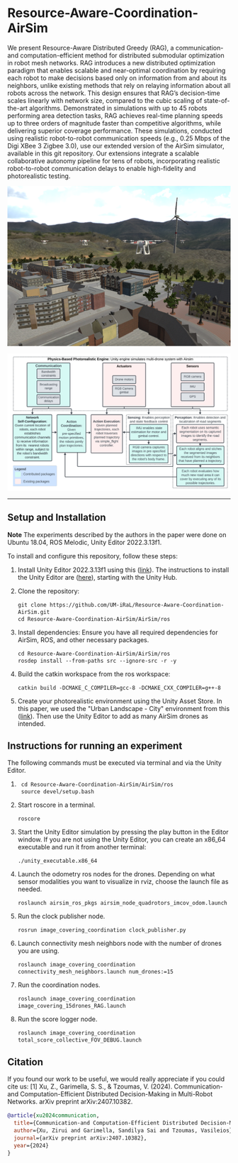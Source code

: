 # Resource-Aware-Coordination-AirSim

We present Resource-Aware Distributed Greedy (RAG), a communication- and computation-efficient method for distributed submodular optimization in robot mesh networks. RAG introduces a new distributed optimization paradigm that enables scalable and near-optimal coordination by requiring each robot to make decisions based only on information from and about its neighbors, unlike existing methods that rely on relaying information about all robots across the network. This design ensures that RAG’s decision-time scales linearly with network size, compared to the cubic scaling of state-of-the-art algorithms. Demonstrated in simulations with up to 45 robots performing area detection tasks, RAG achieves real-time planning speeds up to three orders of magnitude faster than competitive algorithms, while delivering superior coverage performance. These simulations, conducted using realistic robot-to-robot communication speeds (e.g., 0.25 Mbps of the Digi XBee 3 Zigbee 3.0), use our extended version of the AirSim simulator, available in this git repository. Our extensions integrate a scalable collaborative autonomy pipeline for tens of robots, incorporating realistic robot-to-robot communication delays to enable high-fidelity and photorealistic testing.

![Drone Simulation](AirSim/docs/rag-readme/drones_in_simenv.png)

![System Flowchart](AirSim/docs/rag-readme/simflowchart1.png)

---

## Setup and Installation

**Note**
The experiments described by the authors in the paper were done on Ubuntu 18.04, ROS Melodic, Unity Editor 2022.3.13f1.

To install and configure this repository, follow these steps:

1. Install Unity Editor 2022.3.13f1 using this ([link](https://unity.com/releases/editor/archive)). The instructions to install the Unity Editor are ([here](https://docs.unity3d.com/hub/manual/InstallHub.html)), starting with the Unity Hub.

2. Clone the repository:
    ```
   git clone https://github.com/UM-iRaL/Resource-Aware-Coordination-AirSim.git
   cd Resource-Aware-Coordination-AirSim/AirSim/ros
   ```

3. Install dependencies: Ensure you have all required dependencies for AirSim, ROS, and other necessary packages.
    ```
    cd Resource-Aware-Coordination-AirSim/AirSim/ros
    rosdep install --from-paths src --ignore-src -r -y
    ```

4. Build the catkin workspace from the ros workspace:
    ```
    catkin build -DCMAKE_C_COMPILER=gcc-8 -DCMAKE_CXX_COMPILER=g++-8
    ```

5. Create your photorealistic environment using the Unity Asset Store. In this paper, we used the "Urban Landscape - City" environment from this ([link](https://assetstore.unity.com/packages/3d/environments/urban-landscape-city-157460)). Then use the Unity Editor to add as many AirSim drones as intended.


## Instructions for running an experiment

The following commands must be executed via terminal and via the Unity Editor.

1. ```
    cd Resource-Aware-Coordination-AirSim/AirSim/ros
    source devel/setup.bash
    ```

2. Start roscore in a terminal.
    ```
    roscore
    ```

3. Start the Unity Editor simulation by pressing the play button in the Editor window. If you are not using the Unity Editor, you can create an x86_64 executable and run it from another terminal:
    ```
    ./unity_executable.x86_64
    ```

4. Launch the odometry ros nodes for the drones. Depending on what sensor modalities you want to visualize in rviz, choose the launch file as needed.
    ```
    roslaunch airsim_ros_pkgs airsim_node_quadrotors_imcov_odom.launch
    ```

5. Run the clock publisher node.
    ```
    rosrun image_covering_coordination clock_publisher.py
    ```

6. Launch connectivity mesh neighbors node with the number of drones you are using.
    ```
    roslaunch image_covering_coordination connectivity_mesh_neighbors.launch num_drones:=15
    ```

7. Run the coordination nodes.
    ```
    roslaunch image_covering_coordination image_covering_15drones_RAG.launch
    ```

8. Run the score logger node.
    ```
    roslaunch image_covering_coordination total_score_collective_FOV_DEBUG.launch
    ```

## Citation
If you found our work to be useful, we would really appreciate if you could cite us:
[1] Xu, Z., Garimella, S. S., & Tzoumas, V. (2024). Communication-and Computation-Efficient Distributed Decision-Making in Multi-Robot Networks. arXiv preprint arXiv:2407.10382.
```bibtex
@article{xu2024communication,
  title={Communication-and Computation-Efficient Distributed Decision-Making in Multi-Robot Networks},
  author={Xu, Zirui and Garimella, Sandilya Sai and Tzoumas, Vasileios},
  journal={arXiv preprint arXiv:2407.10382},
  year={2024}
}
```